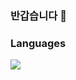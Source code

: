 ### 반갑습니다 👋

### Languages
<div>
<img src="https://img.shields.io/badge/C++-000000?style=plastic&logo=cplusplus&logoColor=00599C"/>
